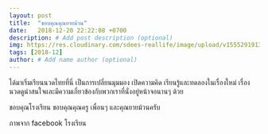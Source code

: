 ```yaml
---
layout: post
title:  "ขอบคุณคุณยายม้วน"
date:   2018-12-20 22:22:08 +0700
description: # Add post description (optional)
img: https://res.cloudinary.com/sdees-reallife/image/upload/v1555291913/60705_453946871319222_484756873_n.png # Add image post (optional)
tags: [2018-12]
author: # Add name author (optional)
---
```

ได้มาเริ่มเรียนนวดไทยที่นี่ เป็นการเปลี่ยนมุมมอง เปิดความคิด เรียนรู้และทดลองในเรื่องใหม่ เรื่องนวดดูน่าสนใจและมีความเกี่ยวข้องกับพวกเราที่นั่งอยู่หน้าจอนานๆ ด้วย

ขอบคุณโรงเรียน ขอบคุณคุณครู เพื่อนๆ และคุณยายม้วนครับ

ภาพจาก facebook โรงเรียน
